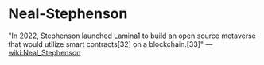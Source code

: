 # Neal-Stephenson
"In 2022, Stephenson launched Lamina1 to build an open source metaverse that would utilize smart contracts[32] on a blockchain.[33]" —[wiki:Neal_Stephenson](https://en.wikipedia.org/wiki/Neal_Stephenson)
